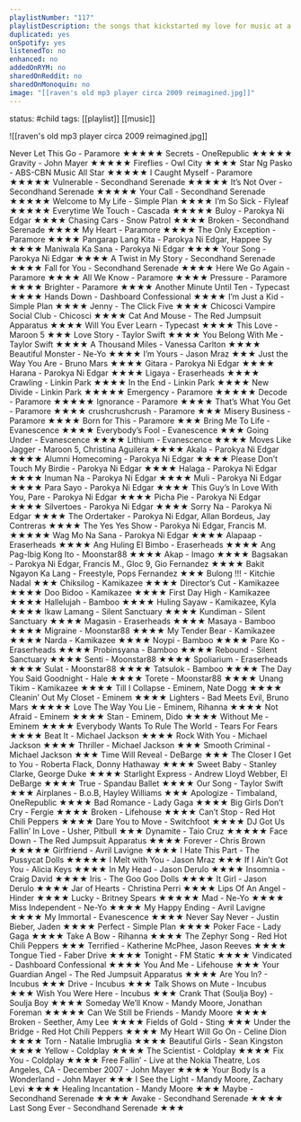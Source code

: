 ```yaml
---
playlistNumber: "117"
playlistDescription: the songs that kickstarted my love for music at a young age and brought so much memories from my late grandma's old house.
duplicated: yes
onSpotify: yes
listenedTo: no
enhanced: no
addedOnRYM: no
sharedOnReddit: no
sharedOnMonoquin: no
image: "[[raven's old mp3 player circa 2009 reimagined.jpg]]"
---
```

status: #child 
tags: [[playlist]] [[music]] 


![[raven's old mp3 player circa 2009 reimagined.jpg]]

Never Let This Go - Paramore ★★★★★
Secrets - OneRepublic ★★★★★
Gravity - John Mayer ★★★★★
Fireflies - Owl City ★★★★
Star Ng Pasko - ABS-CBN Music All Star ★★★★★
I Caught Myself - Paramore ★★★★★
Vulnerable - Secondhand Serenade ★★★★★
It’s Not Over - Secondhand Serenade ★★★★★
Your Call - Secondhand Serenade ★★★★★
Welcome to My Life - Simple Plan ★★★★
I’m So Sick - Flyleaf ★★★★★
Everytime We Touch - Cascada ★★★★★
Buloy - Parokya Ni Edgar ★★★★
Chasing Cars - Snow Patrol ★★★★
Broken - Secondhand Serenade ★★★★
My Heart - Paramore ★★★★
The Only Exception - Paramore ★★★★
Pangarap Lang Kita - Parokya Ni Edgar, Happee Sy ★★★★
Maniwala Ka Sana - Parokya Ni Edgar ★★★★
Your Song - Parokya Ni Edgar ★★★★
A Twist in My Story - Secondhand Serenade ★★★★
Fall for You - Secondhand Serenade ★★★★
Here We Go Again - Paramore ★★★★
All We Know - Paramore ★★★★
Pressure - Paramore ★★★★
Brighter - Paramore ★★★★
Another Minute Until Ten - Typecast ★★★★
Hands Down - Dashboard Confessional ★★★★
I’m Just a Kid - Simple Plan ★★★★
Jenny - The Click Five ★★★★
Chicosci Vampire Social Club - Chicosci ★★★★
Cat And Mouse - The Red Jumpsuit Apparatus ★★★★
Will You Ever Learn - Typecast ★★★★
This Love - Maroon 5 ★★★
Love Story - Taylor Swift ★★★★
You Belong With Me - Taylor Swift ★★★★
A Thousand Miles - Vanessa Carlton ★★★★
Beautiful Monster - Ne-Yo ★★★★
I’m Yours - Jason Mraz ★★★
Just the Way You Are - Bruno Mars ★★★★
Gitara - Parokya Ni Edgar ★★★★
Harana - Parokya Ni Edgar ★★★★
Ligaya - Eraserheads ★★★★
Crawling - Linkin Park ★★★★
In the End - Linkin Park ★★★★
New Divide - Linkin Park ★★★★★
Emergency - Paramore ★★★★★
Decode - Paramore ★★★★★
Ignorance - Paramore ★★★★
That’s What You Get - Paramore ★★★★
crushcrushcrush - Paramore ★★★
Misery Business - Paramore ★★★★
Born for This - Paramore ★★★
Bring Me To Life - Evanescence ★★★★
Everybody’s Fool - Evanescence ★★★
Going Under - Evanescence ★★★★
Lithium - Evanescence ★★★★
Moves Like Jagger - Maroon 5, Christina Aguilera ★★★★
Akala - Parokya Ni Edgar ★★★★
Alumni Homecoming - Parokya Ni Edgar ★★★★
Please Don’t Touch My Birdie - Parokya Ni Edgar ★★★★
Halaga - Parokya Ni Edgar ★★★★
Inuman Na - Parokya Ni Edgar ★★★★
Muli - Parokya Ni Edgar ★★★★
Para Sayo - Parokya Ni Edgar ★★★★
This Guy’s In Love With You, Pare - Parokya Ni Edgar ★★★★
Picha Pie - Parokya Ni Edgar ★★★★
Silvertoes - Parokya Ni Edgar ★★★★
Sorry Na - Parokya Ni Edgar ★★★★
The Ordertaker - Parokya Ni Edgar, Allan Bordeus, Jay Contreras ★★★★
The Yes Yes Show - Parokya Ni Edgar, Francis M. ★★★★★
Wag Mo Na Sana - Parokya Ni Edgar ★★★★
Alapaap - Eraserheads ★★★★
Ang Huling El Bimbo - Eraserheads ★★★★
Ang Pag-Ibig Kong Ito - Moonstar88 ★★★★
Akap - Imago ★★★★
Bagsakan - Parokya Ni Edgar, Francis M., Gloc 9, Gio Fernandez ★★★★
Bakit Ngayon Ka Lang - Freestyle, Pops Fernandez ★★★
Bulong !!! - Kitchie Nadal ★★★
Chiksilog - Kamikazee ★★★★
Director’s Cut - Kamikazee ★★★★
Doo Bidoo - Kamikazee ★★★★
First Day High - Kamikazee ★★★★
Hallelujah - Bamboo ★★★★
Huling Sayaw - Kamikazee, Kyla ★★★★
Ikaw Lamang - Silent Sanctuary ★★★★
Kundiman - Silent Sanctuary ★★★★
Magasin - Eraserheads ★★★★
Masaya - Bamboo ★★★★
Migraine - Moonstar88 ★★★★
My Tender Bear - Kamikazee ★★★★
Narda - Kamikazee ★★★★
Noypi - Bamboo ★★★★
Pare Ko - Eraserheads ★★★★
Probinsyana - Bamboo ★★★★
Rebound - Silent Sanctuary ★★★★
Senti - Moonstar88 ★★★★
Spoliarium - Eraserheads ★★★★
Sulat - Moonstar88 ★★★★
Tatsulok - Bamboo ★★★★
The Day You Said Goodnight - Hale ★★★★
Torete - Moonstar88 ★★★★
Unang Tikim - Kamikazee ★★★★
Till I Collapse - Eminem, Nate Dogg ★★★★
Cleanin’ Out My Closet - Eminem ★★★★
Lighters - Bad Meets Evil, Bruno Mars ★★★★★
Love The Way You Lie - Eminem, Rihanna ★★★★
Not Afraid - Eminem ★★★★
Stan - Eminem, Dido ★★★★
Without Me - Eminem ★★★★
Everybody Wants To Rule The World - Tears For Fears ★★★★
Beat It - Michael Jackson ★★★★
Rock With You - Michael Jackson ★★★★
Thriller - Michael Jackson ★★★
Smooth Criminal - Michael Jackson ★★★
Time Will Reveal - DeBarge ★★★
The Closer I Get to You - Roberta Flack, Donny Hathaway ★★★★
Sweet Baby - Stanley Clarke, George Duke ★★★★
Starlight Express - Andrew Lloyd Webber, El DeBarge ★★★★
True - Spandau Ballet ★★★★
Our Song - Taylor Swift ★★★
Airplanes - B.o.B, Hayley Williams ★★★
Apologize - Timbaland, OneRepublic ★★★★
Bad Romance - Lady Gaga ★★★★
Big Girls Don’t Cry - Fergie ★★★★
Broken - Lifehouse ★★★★
Can’t Stop - Red Hot Chili Peppers ★★★★
Dare You to Move - Switchfoot ★★★★
DJ Got Us Fallin’ In Love - Usher, Pitbull ★★★
Dynamite - Taio Cruz ★★★★★
Face Down - The Red Jumpsuit Apparatus ★★★★
Forever - Chris Brown ★★★★★
Girlfriend - Avril Lavigne ★★★★
I Hate This Part - The Pussycat Dolls ★★★★★
I Melt with You - Jason Mraz ★★★
If I Ain’t Got You - Alicia Keys ★★★★
In My Head - Jason Derulo ★★★★
Insomnia - Craig David ★★★★
Iris - The Goo Goo Dolls ★★★★
It Girl - Jason Derulo ★★★★
Jar of Hearts - Christina Perri ★★★★
Lips Of An Angel - Hinder ★★★★
Lucky - Britney Spears ★★★★★
Mad - Ne-Yo ★★★★
Miss Independent - Ne-Yo ★★★★
My Happy Ending - Avril Lavigne ★★★★
My Immortal - Evanescence ★★★★
Never Say Never - Justin Bieber, Jaden ★★★★
Perfect - Simple Plan ★★★★
Poker Face - Lady Gaga ★★★★
Take A Bow - Rihanna ★★★★
The Zephyr Song - Red Hot Chili Peppers ★★★
Terrified - Katherine McPhee, Jason Reeves ★★★★
Tongue Tied - Faber Drive ★★★★
Tonight - FM Static ★★★★
Vindicated - Dashboard Confessional ★★★★
You And Me - Lifehouse ★★★
Your Guardian Angel - The Red Jumpsuit Apparatus ★★★★
Are You In? - Incubus ★★★
Drive - Incubus ★★★
Talk Shows on Mute - Incubus ★★★ 
Wish You Were Here - Incubus ★★★
Crank That (Soulja Boy) - Soulja Boy ★★★★
Someday We’ll Know - Mandy Moore, Jonathan Foreman ★★★★★
Can We Still be Friends - Mandy Moore ★★★★
Broken - Seether, Amy Lee ★★★★
Fields of Gold - Sting ★★★
Under the Bridge - Red Hot Chili Peppers ★★★★
My Heart Will Go On - Celine Dion ★★★★
Torn - Natalie Imbruglia ★★★★
Beautiful Girls - Sean Kingston ★★★★
Yellow - Coldplay ★★★★
The Scientist - Coldplay ★★★★
Fix You - Coldplay ★★★★
Free Fallin’ - Live at the Nokia Theatre, Los Angeles, CA - December 2007 - John Mayer ★★★★
Your Body Is a Wonderland - John Mayer ★★★
I See the Light - Mandy Moore, Zachary Levi ★★★★
Healing Incantation - Mandy Moore ★★★
Maybe - Secondhand Serenade ★★★★
Awake - Secondhand Serenade ★★★★
Last Song Ever - Secondhand Serenade ★★★

